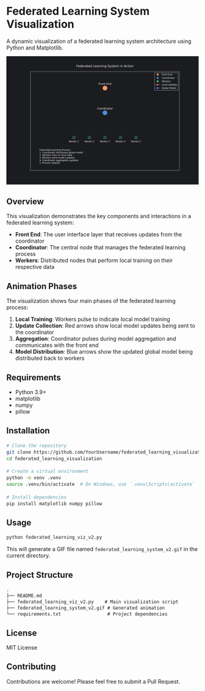 # Federated Learning System Visualization

A dynamic visualization of a federated learning system architecture using Python and Matplotlib.

![Federated Learning System](federated_learning_system_v2.gif)

## Overview

This visualization demonstrates the key components and interactions in a federated learning system:

- **Front End**: The user interface layer that receives updates from the coordinator
- **Coordinator**: The central node that manages the federated learning process
- **Workers**: Distributed nodes that perform local training on their respective data

## Animation Phases

The visualization shows four main phases of the federated learning process:

1. **Local Training**: Workers pulse to indicate local model training
2. **Update Collection**: Red arrows show local model updates being sent to the coordinator
3. **Aggregation**: Coordinator pulses during model aggregation and communicates with the front end
4. **Model Distribution**: Blue arrows show the updated global model being distributed back to workers

## Requirements

- Python 3.9+
- matplotlib
- numpy
- pillow

## Installation

```bash
# Clone the repository
git clone https://github.com/YourUsername/federated_learning_visualization.git
cd federated_learning_visualization

# Create a virtual environment
python -m venv .venv
source .venv/bin/activate  # On Windows, use `.venv\Scripts\activate`

# Install dependencies
pip install matplotlib numpy pillow
```

## Usage

```bash
python federated_learning_viz_v2.py
```

This will generate a GIF file named `federated_learning_system_v2.gif` in the current directory.

## Project Structure

```
.
├── README.md
├── federated_learning_viz_v2.py    # Main visualization script
├── federated_learning_system_v2.gif # Generated animation
└── requirements.txt                 # Project dependencies
```

## License

MIT License

## Contributing

Contributions are welcome! Please feel free to submit a Pull Request.